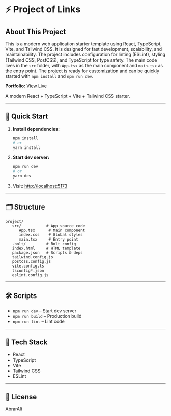 
# ⚡ Project of Links

## About This Project


This is a modern web application starter template using React, TypeScript, Vite, and Tailwind CSS. It is designed for fast development, scalability, and maintainability. The project includes configuration for linting (ESLint), styling (Tailwind CSS, PostCSS), and TypeScript for type safety. The main code lives in the `src` folder, with `App.tsx` as the main component and `main.tsx` as the entry point. The project is ready for customization and can be quickly started with `npm install` and `npm run dev`.

**Portfolio:** [View Live](https://all-link-web.vercel.app/)

A modern React + TypeScript + Vite + Tailwind CSS starter.

---

## 🚀 Quick Start

1. **Install dependencies:**
    ```sh
    npm install
    # or
    yarn install
    ```
2. **Start dev server:**
    ```sh
    npm run dev
    # or
    yarn dev
    ```
3. Visit: [http://localhost:5173](http://localhost:5173)

---

## 🗂️ Structure

```
project/
   src/           # App source code
      App.tsx      # Main component
      index.css    # Global styles
      main.tsx     # Entry point
   .bolt/         # Bolt config
   index.html     # HTML template
   package.json   # Scripts & deps
   tailwind.config.js
   postcss.config.js
   vite.config.ts
   tsconfig*.json
   eslint.config.js
```

---

## 🛠️ Scripts

- `npm run dev` – Start dev server
- `npm run build` – Production build
- `npm run lint` – Lint code

---

## 🧩 Tech Stack

- React
- TypeScript
- Vite
- Tailwind CSS
- ESLint

---

## 📄 License

AbrarAli
